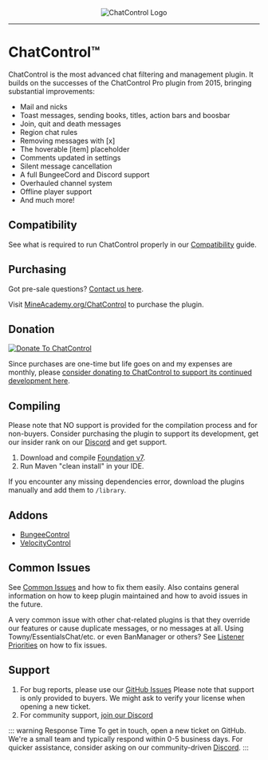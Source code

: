 <div align="center">
  <img src="/images/chatcontrol/header.png" alt="ChatControl Logo"/>
</div>

<hr>

# ChatControl™

ChatControl is the most advanced chat filtering and management plugin. It builds on the successes of the ChatControl Pro plugin from 2015, bringing substantial improvements:

* Mail and nicks
* Toast messages, sending books, titles, action bars and boosbar
* Join, quit and death messages
* Region chat rules
* Removing messages with \[x\]
* The hoverable \[item\] placeholder
* Comments updated in settings
* Silent message cancellation
* A full BungeeCord and Discord support
* Overhauled channel system
* Offline player support
* And much more!


## Compatibility
See what is required to run ChatControl properly in our [Compatibility](compatibility) guide.

## Purchasing

Got pre-sale questions? [Contact us here](https://mineacademy.org/contact).

Visit [MineAcademy.org/ChatControl](https://mineacademy.org/chatcontrol) to purchase the plugin.

## Donation

<a href="https://buy.stripe.com/7sIg1QgQv9RC4ik6op">![Donate To ChatControl](https://i.imgur.com/vn1IUul.png)</a>

Since purchases are one-time but life goes on and my expenses are monthly, please [consider donating to ChatControl to support its continued development here](https://buy.stripe.com/7sIg1QgQv9RC4ik6op).

## Compiling

Please note that NO support is provided for the compilation process and for non-buyers. Consider purchasing the plugin to support its development, get our insider rank on our [Discord](https://mineacademy.org/discord) and get support.

1. Download and compile [Foundation v7](https://github.com/kangarko/Foundation/tree/v7).
2. Run Maven "clean install" in your IDE.

If you encounter any missing dependencies error, download the plugins manually and add them to `/library`.

## Addons

* [BungeeControl](https://builtbybit.com/resources/24248/)
* [VelocityControl](https://builtbybit.com/resources/43226/)


## Common Issues
See [Common Issues](common-issues) and how to fix them easily. Also contains general information on how to keep plugin maintained and how to avoid issues in the future.

A very common issue with other chat-related plugins is that they override our features or cause duplicate messages, or no messages at all. Using Towny/EssentialsChat/etc. or even BanManager or others? See [Listener Priorities](listener-priorities) on how to fix issues.

## Support

1. For bug reports, please use our [GitHub Issues](https://github.com/kangarko/chatcontrol/issues) Please note that support is only provided to buyers. We might ask to verify your license when opening a new ticket.
2. For community support, [join our Discord](https://mineacademy.org/discord)

::: warning Response Time
To get in touch, open a new ticket on GitHub. We're a small team and typically respond within 0-5 business days. For quicker assistance, consider asking on our community-driven [Discord](https://mineacademy.org/discord).
:::
